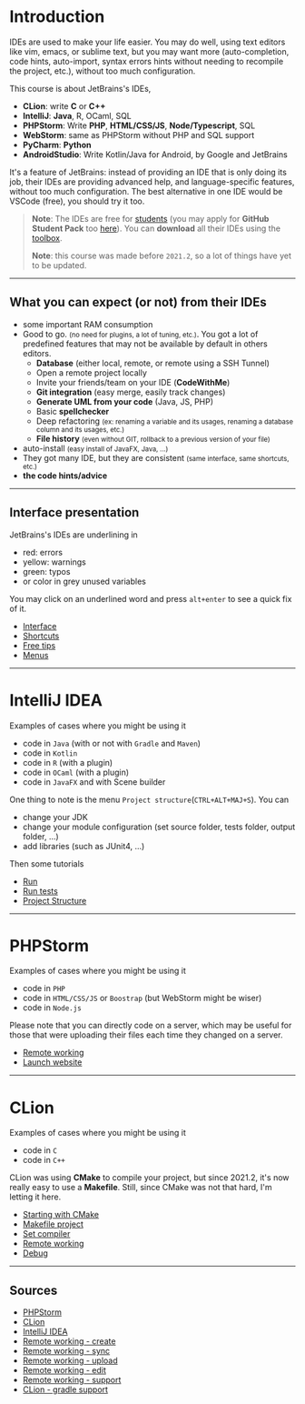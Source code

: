 # Introduction

IDEs are used to make your life easier. You may do well, using text editors like vim, emacs, or sublime text, but you may want more (auto-completion, code hints, auto-import, syntax errors hints without needing to recompile the project, etc.), without too much configuration.

This course is about JetBrains's IDEs,

* **CLion**: write **C** or **C++**
* **IntelliJ**: **Java**, R, OCaml, SQL
* **PHPStorm**: Write **PHP**, **HTML/CSS/JS**, **Node/Typescript**, SQL
* **WebStorm**: same as PHPStorm without PHP and SQL support
* **PyCharm**: **Python**
* **AndroidStudio**: Write Kotlin/Java for Android, by Google and JetBrains

It's a feature of JetBrains: instead of providing an IDE that is only doing its job, their IDEs are providing advanced help, and language-specific features, without too much configuration. The best alternative in one IDE would be VSCode (free), you should try it too.

> **Note**: The IDEs are free for [students](https://www.jetbrains.com/shop/eform/students) (you may apply for **GitHub Student Pack** too [here](https://education.github.com/pack#offers)). You can **download** all their IDEs using the [toolbox](https://www.jetbrains.com/toolbox-app/).
> 
> **Note**: this course was made before `2021.2`, so a lot of things have yet to be updated.

<hr class="sl">

## What you can expect (or not) from their IDEs

* some important RAM consumption
* Good to go. <small>(no need for plugins, a lot of tuning, etc.)</small>. You got a lot of predefined features that may not be available by default in others editors.
  * **Database** (either local, remote, or remote using a SSH Tunnel)
  * Open a remote project locally
  * Invite your friends/team on your IDE (**CodeWithMe**)
  * **Git integration** (easy merge, easily track changes)
  * **Generate UML from your code** (Java, JS, PHP)
  * Basic **spellchecker**
  * Deep refactoring <small>(ex: renaming a variable and its usages, renaming a database column and its usages, etc.)</small>
  * **File history** <small>(even without GIT, rollback to a previous version of your file)</small>
* auto-install <small>(easy install of JavaFX, Java, ...)</small>
* They got many IDE, but they are consistent <small>(same interface, same shortcuts, etc.)</small>
* **the code hints/advice**

<hr class="sr">

## Interface presentation

JetBrains's IDEs are underlining in

* <span class="text-danger">red</span>: errors
* <span class="text-my-orange">yellow</span>: warnings
* <span class="text-success">green</span>: typos
* or color in <span class="text-muted">grey</span> unused variables

You may click on an underlined word and press `alt+enter` to see a quick fix of it.

* [Interface](presentation/interface.md)
* [Shortcuts](presentation/shortcuts.md)
* [Free tips](presentation/tips.md)
* [Menus](presentation/menus.md)

<hr class="sl">

# IntelliJ IDEA

Examples of cases where you might be using it

* code in `Java` (with or not with `Gradle` and `Maven`)
* code in `Kotlin`
* code in `R` (with a plugin)
* code in `OCaml` (with a plugin)
* code in `JavaFX` and with Scene builder

One thing to note is the menu `Project structure`(`CTRL+ALT+MAJ+S`). You can

* change your JDK
* change your module configuration (set source folder, tests folder, output folder, ...)
* add libraries (such as JUnit4, ...)

Then some tutorials

* [Run](idea/run.md)
* [Run tests](idea/tests.md)
* [Project Structure](idea/project-structure.md)

<hr class="sr">

# PHPStorm

Examples of cases where you might be using it

* code in `PHP`
* code in `HTML/CSS/JS` or `Boostrap` (but WebStorm might be wiser)
* code in `Node.js`

Please note that you can directly code on a server, which may be useful for those that were uploading their files each time they changed on a server.

* [Remote working](phpstorm/remote.md)
* [Launch website](phpstorm/start.md)

<hr class="sl">

# CLion

Examples of cases where you might be using it

* code in `C`
* code in `C++`

CLion was using **CMake** to compile your project, but since 2021.2, it's now really easy to use a **Makefile**. Still, since CMake was not that hard, I'm letting it here.

* [Starting with CMake](clion/cmake.md)
* [Makefile project](clion/makefile.md)
* [Set compiler](clion/compiler.md)
* [Remote working](clion/remote.md)
* [Debug](clion/debug.md)

<hr class="sr">

## Sources

* [PHPStorm](https://www.jetbrains.com/help/phpstorm/quick-start-guide-phpstorm.html)
* [CLion](https://www.jetbrains.com/help/clion/installation-guide.html)
* [IntelliJ IDEA](https://www.jetbrains.com/help/idea/discover-intellij-idea.html)
* [Remote working - create](https://www.jetbrains.com/help/phpstorm/creating-a-remote-server-configuration.html)
* [Remote working - sync](https://www.jetbrains.com/help/phpstorm/configuring-synchronization-with-a-remote-host.html#server-access-config)
* [Remote working - upload](https://www.jetbrains.com/help/phpstorm/uploading-and-downloading-files.html#automaticUploadOnUpdate)
* [Remote working - edit](https://www.jetbrains.com/help/clion/editing-individual-files-on-remote-hosts.html)
* [Remote working - support](https://www.jetbrains.com/help/clion/remote-projects-support.html)
* [CLion - gradle support](https://www.jetbrains.com/help/clion/gradle-support.html#gradle-config)